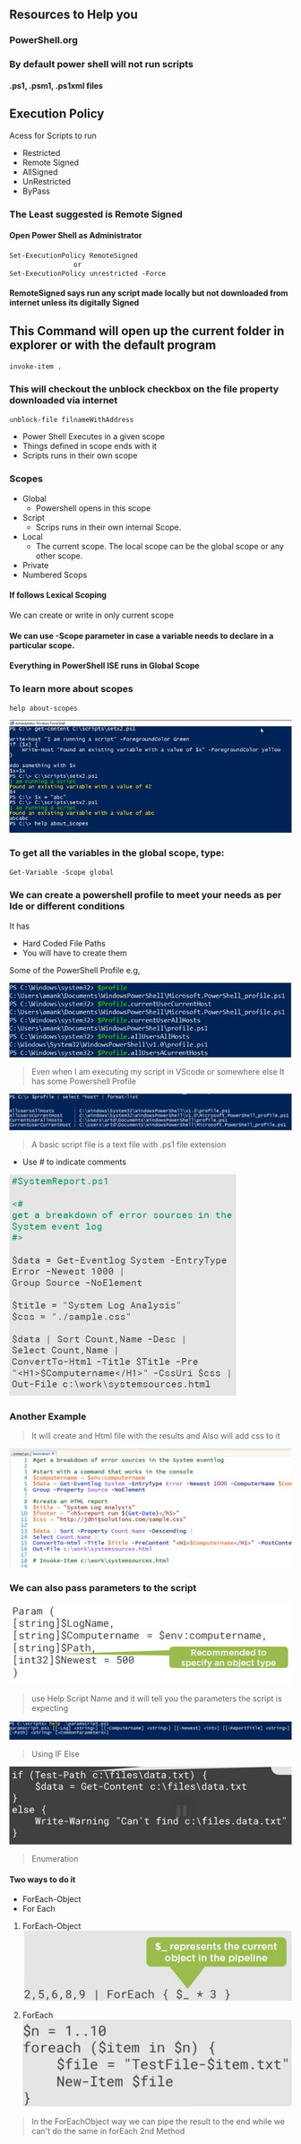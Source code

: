 ## Resources to Help you

### PowerShell.org

### By default power shell will not run scripts

#### .ps1, .psm1, .ps1xml files

## Execution Policy

Acess for Scripts to run

- Restricted
- Remote Signed
- AllSigned
- UnRestricted
- ByPass

### The Least suggested is Remote Signed

#### Open Power Shell as Administrator

```
Set-ExecutionPolicy RemoteSigned
                or
Set-ExecutionPolicy unrestricted -Force
```

#### RemoteSigned says run any script made locally but not downloaded from internet unless its digitally Signed

## This Command will open up the current folder in explorer or with the default program

```
invoke-item .
```

### This will checkout the unblock checkbox on the file property downloaded via internet

```
unblock-file filnameWithAddress
```

- Power Shell Executes in a given scope
- Things defined in scope ends with it
- Scripts runs in their own scope

### Scopes

- Global
  - Powershell opens in this scope
- Script
  - Scrips runs in their own internal Scope.
- Local
  - The current scope. The local scope can be the global scope or any other scope.
- Private
- Numbered Scops

#### If follows Lexical Scoping

We can create or write in only current scope

#### We can use -Scope parameter in case a variable needs to declare in a particular scope.

#### Everything in PowerShell ISE runs in Global Scope

### To learn more about scopes

```
help about-scopes
```

![Scopes](Images/Scopes.jpg)

### To get all the variables in the global scope, type:

```
Get-Variable -Scope global
```

### We can create a powershell profile to meet your needs as per Ide or different conditions

It has

- Hard Coded File Paths
- You will have to create them

Some of the PowerShell Profile e.g,

![Profiles](Images/Profiles.jpg)

> Even when I am executing my script in VScode or somewhere else It has some Powershell Profile

![AllProfiles](Images/AllProfiles.jpg)

> A basic script file is a text file with .ps1 file extension

- Use # to indicate comments

![ScriptBasic](Images/ScriptBasic.jpg)

### Another Example

> It will create and Html file with the results and Also will add css to it

![Another Example](Images/AnotherExample.png)

### We can also pass parameters to the script

![Parameters](Images/Parameters.png)

> use Help Script Name and it will tell you the parameters the script is expecting

![Help Parameters](Images/helpParameters.png)

> Using IF Else

![IfElse](Images/IfElse.png)

> Enumeration

#### Two ways to do it

- ForEach-Object
- For Each

1. ForEach-Object
![ForEach-Object](Images/ForEachObject.png)

2. ForEach
![ForEach](Images/ForEach.png)

> In the ForEachObject way we can pipe the result to the end while we can't do the same in forEach 2nd Method
